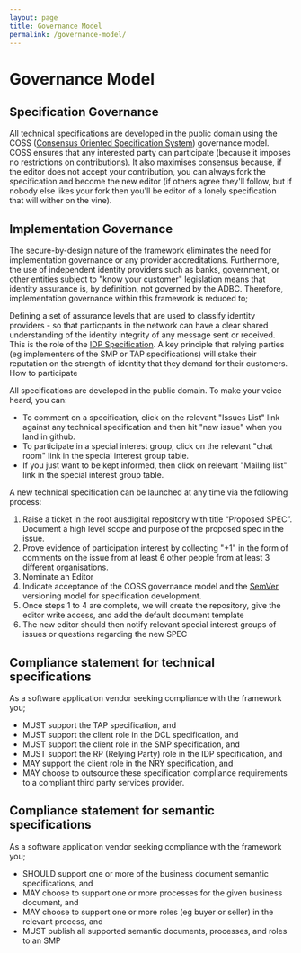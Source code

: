 ```yaml
---
layout: page
title: Governance Model
permalink: /governance-model/
---
```

# Governance Model

## Specification Governance
All technical specifications are developed in the public domain using the COSS ([Consensus Oriented Specification System](https://rfc.unprotocols.org/spec:2/COSS/)) governance model. COSS ensures that any interested party can participate (because it imposes no restrictions on contributions). It also maximises consensus because, if the editor does not accept your contribution, you can always fork the specification and become the new editor (if others agree they'll follow, but if nobody else likes your fork then you'll be editor of a lonely specification that will wither on the vine).

## Implementation Governance
The secure-by-design nature of the framework eliminates the need for implementation governance or any provider accreditations. Furthermore, the use of independent identity providers such as banks, government, or other entities subject to "know your customer" legislation means that identity assurance is, by definition, not governed by the ADBC. Therefore, implementation governance within this framework is reduced to;

Defining a set of assurance levels that are used to classify identity providers - so that particpants in the network can have a clear shared understanding of the identity integrity of any message sent or received. This is the role of the [IDP Specification](https://identity-provider.readthedocs.org/).
A key principle that relying parties (eg implementers of the SMP or TAP specifications) will stake their reputation on the strength of identity that they demand for their customers.
How to participate

All specifications are developed in the public domain. To make your voice heard, you can:

 * To comment on a specification, click on the relevant "Issues List" link against any technical specification and then hit "new issue" when you land in github.
 * To participate in a special interest group, click on the relevant "chat room" link in the special interest group table.
 * If you just want to be kept informed, then click on relevant "Mailing list" link in the special interest group table.

A new technical specification can be launched at any time via the following process:

 1. Raise a ticket in the root ausdigital repository with title “Proposed SPEC”. Document a high level scope and purpose of the proposed spec in the issue.
 2. Prove evidence of participation interest by collecting "+1" in the form of comments on the issue from at least 6 other people from at least 3 different organisations.
 3. Nominate an Editor
 4. Indicate acceptance of the COSS governance model and the [SemVer](http://semver.org/) versioning model for specification development.
  5. Once steps 1 to 4 are complete, we will create the repository, give the editor write access, and add the default document template
 6. The new editor should then notify relevant special interest groups of issues or questions regarding the new SPEC

## Compliance statement for technical specifications

As a software application vendor seeking compliance with the framework you;

 * MUST support the TAP specification, and
 * MUST support the client role in the DCL specification, and
 * MUST support the client role in the SMP specification, and
 * MUST support the RP (Relying Party) role in the IDP specification, and
 * MAY support the client role in the NRY specification, and
 * MAY choose to outsource these specification compliance requirements to a compliant third party services provider.

## Compliance statement for semantic specifications

As a software application vendor seeking compliance with the framework you;

 * SHOULD support one or more of the business document semantic specifications, and
 * MAY choose to support one or more processes for the given business document, and
 * MAY choose to support one or more roles (eg buyer or seller) in the relevant process, and
 * MUST publish all supported semantic documents, processes, and roles to an SMP
